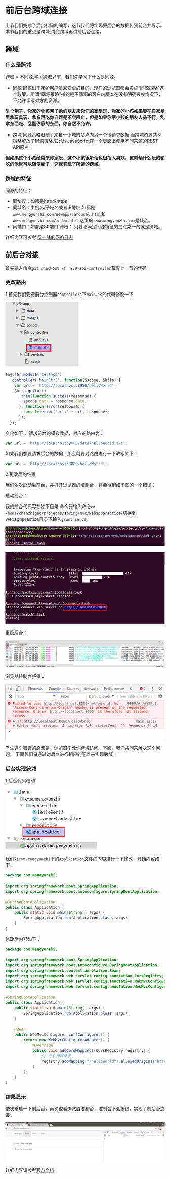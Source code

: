 # 前后台跨域连接
上节我们完成了后台代码的编写，这节我们将实现把后台的数据传到前台并显示。
本节我们的重点是跨域,讲完跨域再讲前后台连接。


## 跨域

### 什么是跨域

跨域 = 不同源,学习跨域以前，我们先学习下什么是同源。

- 同源
同源出于保护用户信息安全的目的，现在的浏览器都会实施“同源策略”这个政策，所谓“同源策略”指的是不同源的客户端脚本在没有明确授权情况下，不允许读写对方的资源。

<p><strong>举个例子，你家的小孩带了他的朋友来你们的家里玩，你家的小孩如果要在自家屋里拿玩具玩、拿东西吃你自然是不会阻止，但是如果你家小孩的朋友人品不行，乱拿东西吃、乱翻你家的东西，你自然不允许。</strong></p>

- 跨域
同源策略限制了来自一个域的站点向另一个域请求数据,而跨域资源共享策略解放了同源策略,它允许JavaScript在一个页面上使用不同来源的REST API服务。

<p><strong>但如果这个小孩经常来你家玩，这个小孩很听话也很招人喜欢，这时候什么玩的和吃的他就可以随便拿了，这就实现了所谓的跨域。</strong></p>


### 跨域的特征

同源的特征：

- 同协议：如都是http或https
- 同域名：主机名/子域名或者IP地址
如都是``` www.mengyunzhi.com/newapp/carousel.html ```和```www.mengyunzhi.com/index.html```
这里的 ```www.mengyunzhi.com```是域名。
- 同端口：如都是80端口
跨域：
只要不满足同源特征的三点之一的就是跨域。

详细内容可参考
[阮一峰的网络日志](http://www.ruanyifeng.com/blog/2016/04/cors.html) 


## 前后台对接

首先输入命令```git checkout -f  2.9-api-controller```获取上一节的代码。

### 更改路由

1.首先我们要把前台控制器```controllers```下```main.js```的代码修改一下

![](image/3.png)

```javascript
angular.module('testApp')
  .controller('MainCtrl', function($scope, $http) {
    var url = 'http://localhost:8080/helloWorld';
    $http.get(url)
      .then(function success(response) {
        $scope.data = response.data;
      }, function error(response) {
        console.error('url:' + url, response);
      });
  });
```

变化如下：
请求前台的模拟数据，对应的路由为：

```javascript
var url = 'http://localhost:9000/data/helloWorld.txt';
```

如果我们想要请求后台的数据，那么就要对路由进行一下改写如下：

```javascript
var url = 'http://localhost:8080/helloWorld';
```


2.更改后的结果

我们依次启动后前台，并打开浏览器的控制台，将会得到如下图的一个错误：

启动前台：

我的前台代码写在如下目录
命令行输入命令```cd /home/chenzhigao/projects/spring+mvc/webapppractice/```切换到webapppractice目录下输入```grunt serve```:

![](image/6.png)

![](image/7.png)


重启后台：

![](image/5.png)

浏览器控制台报错：

![](image/1.png)

产生这个错误的原因是：浏览器不允许跨域访问。下面，我们共同来解决这个问题。
下面我们将通过对后台进行相应的配置来实现跨域。

### 后台实现跨域


1.后台代码改动

![](image/4.png)

我们对```com.mengyunzhi```下的```Application```文件的内容进行一下修改，开始内容如下：

```java
package com.mengyunzhi;

import org.springframework.boot.SpringApplication;
import org.springframework.boot.autoconfigure.SpringBootApplication;

@SpringBootApplication
public class Application {
    public static void main(String[] args) {
        SpringApplication.run(Application.class, args);
    }
}
```

修改后内容如下：

```java
package com.mengyunzhi;

import org.springframework.boot.SpringApplication;
import org.springframework.boot.autoconfigure.SpringBootApplication;
import org.springframework.context.annotation.Bean;
import org.springframework.web.servlet.config.annotation.CorsRegistry;
import org.springframework.web.servlet.config.annotation.WebMvcConfigurer;
import org.springframework.web.servlet.config.annotation.WebMvcConfigurerAdapter;

@SpringBootApplication
public class Application {
    public static void main(String[] args) {
        SpringApplication.run(Application.class, args);
    }

    @Bean
    public WebMvcConfigurer corsConfigurer() {
        return new WebMvcConfigurerAdapter() {
            @Override
            public void addCorsMappings(CorsRegistry registry) {
            	// 允许跨域请求
                registry.addMapping("/helloWorld").allowedOrigins("http://localhost:9000");
            }
        };
    }
}
```


### 结果显示

依次重启一下前后台，再次查看浏览器控制台，控制台不会报错，实现了前后台连接。

![](image/2.png)



详细内容请参考[官方文档](http://spring.io/guides/gs/rest-service-cors/) 




